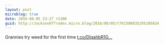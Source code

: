 ```yaml
---
layout: post
microblog: true
date: 2016-08-05 23:27 +1300
guid: http://JacksonOfTrades.micro.blog/2016/08/05/t761508835295105024.html
---
```

Grannies try weed for the first time [t.co/DIqahbR1G...](https://t.co/DIqahbR1GW)
